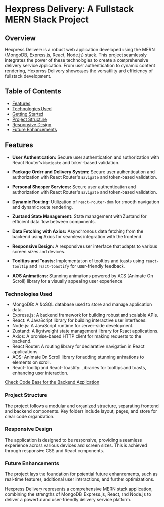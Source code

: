 # Hexpress Delivery: A Fullstack MERN Stack Project

## Overview

Hexpress Delivery is a robust web application developed using the MERN (MongoDB, Express.js, React, Node.js) stack. This project seamlessly integrates the power of these technologies to create a comprehensive delivery service application. From user authentication to dynamic content rendering, Hexpress Delivery showcases the versatility and efficiency of fullstack development.

## Table of Contents

- [Features](#features)
- [Technologies Used](#technologies-used)
- [Getting Started](#getting-started)
- [Project Structure](#project-structure)
- [Responsive Design](#responsive-design)
- [Future Enhancements](#future-enhancements)

## Features

- **User Authentication:** Secure user authentication and authorization with React Router's `Navigate` and token-based validation.
  
- **Package Order and Delivery System:** Secure user authentication and authorization with React Router's `Navigate` and token-based validation.
  
- **Personal Shopper Services:** Secure user authentication and authorization with React Router's `Navigate` and token-based validation.

- **Dynamic Routing:** Utilization of `react-router-dom` for smooth navigation and dynamic route rendering.

- **Zustand State Management:** State management with Zustand for efficient data flow between components.

- **Data Fetching with Axios:** Asynchronous data fetching from the backend using Axios for seamless integration with the frontend.

- **Responsive Design:** A responsive user interface that adapts to various screen sizes and devices.

- **Tooltips and Toasts:** Implementation of tooltips and toasts using `react-tooltip` and `react-toastify` for user-friendly feedback.

- **AOS Animations:** Stunning animations powered by AOS (Animate On Scroll) library for a visually appealing user experience.

### Technologies Used

- MongoDB: A NoSQL database used to store and manage application data.
- Express.js: A backend framework for building robust and scalable APIs.
- React: A JavaScript library for building interactive user interfaces.
- Node.js: A JavaScript runtime for server-side development.
- Zustand: A lightweight state management library for React applications.
- Axios: A promise-based HTTP client for making requests to the backend.
- React Router: A routing library for declarative navigation in React applications.
- AOS: Animate On Scroll library for adding stunning animations to elements on scroll.
- React-Tooltip and React-Toastify: Libraries for tooltips and toasts, enhancing user interaction.
  
[Check Code Base for the Backend Application](https://github.com/davidBilson/hexpressBE)
  
### Project Structure
The project follows a modular and organized structure, separating frontend and backend components. Key folders include layout, pages, and store for clear code organization.

### Responsive Design
The application is designed to be responsive, providing a seamless experience across various devices and screen sizes. This is achieved through responsive CSS and React components.

### Future Enhancements
The project lays the foundation for potential future enhancements, such as real-time features, additional user interactions, and further optimizations.

Hexpress Delivery represents a comprehensive MERN stack application, combining the strengths of MongoDB, Express.js, React, and Node.js to deliver a powerful and user-friendly delivery service platform.

